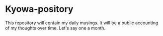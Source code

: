 # Kyowa-pository
This repository will contain my daily musings. It will be a public accounting of my thoughts over time. Let's say one a month.
